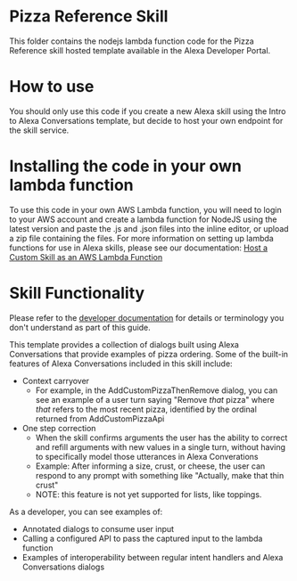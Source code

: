 ﻿# Pizza Reference Skill

This folder contains the nodejs lambda function code for the Pizza Reference skill hosted template available in the Alexa Developer Portal.

# How to use
You should only use this code if you create a new Alexa skill using the Intro to Alexa Conversations template, but decide to host your own endpoint for the skill service.

# Installing the code in your own lambda function
To use this code in your own AWS Lambda function, you will need to login to your AWS account and create a lambda function for NodeJS using the latest version and paste the .js and .json files into the inline editor, or upload a zip file containing the files. For more information on setting up lambda functions for use in Alexa skills, please see our documentation: [Host a Custom Skill as an AWS Lambda Function](https://developer.amazon.com/en-US/docs/alexa/custom-skills/host-a-custom-skill-as-an-aws-lambda-function.html%28https://developer.amazon.com/en-US/docs/alexa/custom-skills/host-a-custom-skill-as-an-aws-lambda-function.html)


# Skill Functionality

Please refer to the [developer documentation](https://developer.amazon.com/en-US/docs/alexa/conversations/about-alexa-conversations.html) for details or terminology you don't understand as part of this guide.

This template provides a collection of dialogs built using Alexa Conversations that provide examples of pizza ordering. Some of the built-in features of Alexa Conversations included in this skill include:

 - Context carryover
    - For example, in the AddCustomPizzaThenRemove dialog, you can see an example of a user turn saying "Remove *that* pizza" where *that* refers to the most recent pizza, identified by the ordinal returned from AddCustomPizzaApi 
- One step correction
    - When the skill confirms arguments the user has the ability to correct and refill arguments with new values in a single turn, without having to specifically model those utterances in Alexa Converations
    - Example:  After informing a size, crust, or cheese, the user can respond to any prompt with something like "Actually, make that thin crust"
    - NOTE: this feature is not yet supported for lists, like toppings.

As a developer, you can see examples of:

 - Annotated dialogs to consume user input
 - Calling a configured API to pass the captured input to the lambda function
 - Examples of interoperability between regular intent handlers and Alexa Conversations dialogs



